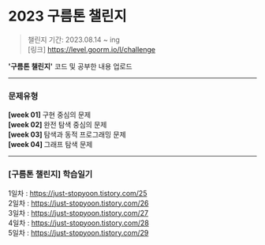 # 2023 구름톤 챌린지
> 챌린지 기간: 2023.08.14 ~ ing<br>
>[링크] https://level.goorm.io/l/challenge
>
<b>'구름톤 챌린지'</b> 코드 및 공부한 내용 업로드

---
### 문제유형

<b> [week 01] </b> 구현 중심의 문제<br>
<b> [week 02] </b> 완전 탐색 중심의 문제 <br>
<b> [week 03] </b> 탐색과 동적 프로그래밍 문제 <br>
<b> [week 04] </b> 그래프 탐색 문제 <br>
  
---
### [구름톤 챌린지] 학습일기
1일차 : https://just-stopyoon.tistory.com/25 <br>
2일차 : https://just-stopyoon.tistory.com/26 <br>
3일차 : https://just-stopyoon.tistory.com/27 <br>
4일차 : https://just-stopyoon.tistory.com/28 <br>
5일차 : https://just-stopyoon.tistory.com/29 <br>
